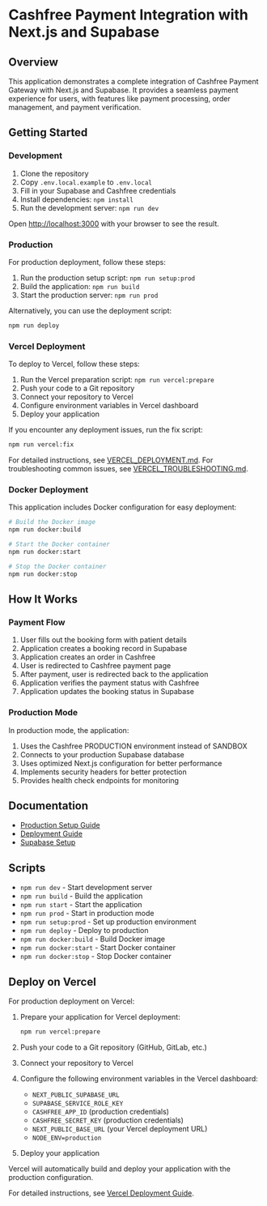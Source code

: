 # Cashfree Payment Integration with Next.js and Supabase

## Overview

This application demonstrates a complete integration of Cashfree Payment Gateway with Next.js and Supabase. It provides a seamless payment experience for users, with features like payment processing, order management, and payment verification.

## Getting Started

### Development

1. Clone the repository
2. Copy `.env.local.example` to `.env.local`
3. Fill in your Supabase and Cashfree credentials
4. Install dependencies: `npm install`
5. Run the development server: `npm run dev`

Open [http://localhost:3000](http://localhost:3000) with your browser to see the result.

### Production

For production deployment, follow these steps:

1. Run the production setup script: `npm run setup:prod`
2. Build the application: `npm run build`
3. Start the production server: `npm run prod`

Alternatively, you can use the deployment script:

```bash
npm run deploy
```

### Vercel Deployment

To deploy to Vercel, follow these steps:

1. Run the Vercel preparation script: `npm run vercel:prepare`
2. Push your code to a Git repository
3. Connect your repository to Vercel
4. Configure environment variables in Vercel dashboard
5. Deploy your application

If you encounter any deployment issues, run the fix script:

```bash
npm run vercel:fix
```

For detailed instructions, see [VERCEL_DEPLOYMENT.md](./VERCEL_DEPLOYMENT.md).
For troubleshooting common issues, see [VERCEL_TROUBLESHOOTING.md](./VERCEL_TROUBLESHOOTING.md).

### Docker Deployment

This application includes Docker configuration for easy deployment:

```bash
# Build the Docker image
npm run docker:build

# Start the Docker container
npm run docker:start

# Stop the Docker container
npm run docker:stop
```

## How It Works

### Payment Flow

1. User fills out the booking form with patient details
2. Application creates a booking record in Supabase
3. Application creates an order in Cashfree
4. User is redirected to Cashfree payment page
5. After payment, user is redirected back to the application
6. Application verifies the payment status with Cashfree
7. Application updates the booking status in Supabase

### Production Mode

In production mode, the application:

1. Uses the Cashfree PRODUCTION environment instead of SANDBOX
2. Connects to your production Supabase database
3. Uses optimized Next.js configuration for better performance
4. Implements security headers for better protection
5. Provides health check endpoints for monitoring

## Documentation

- [Production Setup Guide](./PRODUCTION_SETUP.md)
- [Deployment Guide](./DEPLOYMENT.md)
- [Supabase Setup](./SUPABASE_SETUP.md)

## Scripts

- `npm run dev` - Start development server
- `npm run build` - Build the application
- `npm run start` - Start the application
- `npm run prod` - Start in production mode
- `npm run setup:prod` - Set up production environment
- `npm run deploy` - Deploy to production
- `npm run docker:build` - Build Docker image
- `npm run docker:start` - Start Docker container
- `npm run docker:stop` - Stop Docker container

## Deploy on Vercel

For production deployment on Vercel:

1. Prepare your application for Vercel deployment:
   ```bash
   npm run vercel:prepare
   ```

2. Push your code to a Git repository (GitHub, GitLab, etc.)

3. Connect your repository to Vercel

4. Configure the following environment variables in the Vercel dashboard:
   - `NEXT_PUBLIC_SUPABASE_URL`
   - `SUPABASE_SERVICE_ROLE_KEY`
   - `CASHFREE_APP_ID` (production credentials)
   - `CASHFREE_SECRET_KEY` (production credentials)
   - `NEXT_PUBLIC_BASE_URL` (your Vercel deployment URL)
   - `NODE_ENV=production`

5. Deploy your application

Vercel will automatically build and deploy your application with the production configuration.

For detailed instructions, see [Vercel Deployment Guide](./VERCEL_DEPLOYMENT.md).
